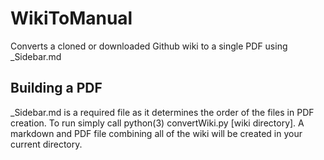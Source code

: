 # WikiToManual
Converts a cloned or downloaded Github wiki to a single PDF using \_Sidebar.md

## Building a PDF
\_Sidebar.md is a required file as it determines the order of the files in PDF creation. To run simply call python(3) convertWiki.py [wiki directory]. A markdown and PDF file combining all of the wiki will be created in your current directory.

